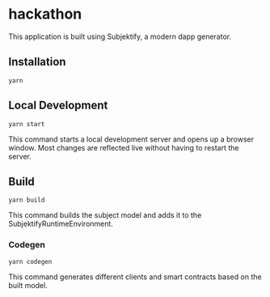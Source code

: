 # hackathon
This application is built using Subjektify, a modern dapp generator.

## Installation

```
yarn
```

## Local Development

```
yarn start
```

This command starts a local development server and opens up a browser window. Most changes are reflected live without having to restart the server.

## Build

```
yarn build
```

This command builds the subject model and adds it to the SubjektifyRuntimeEnvironment.

### Codegen

```
yarn codegen
```

This command generates different clients and smart contracts based on the built model.
